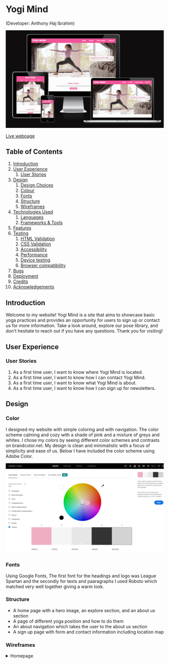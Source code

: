 # Yogi Mind

(Developer: Anthony Haj Ibrahim)

![Mockup image](docs/Validation/mock-up.png)

[Live webpage](https://anthonyhaj.github.io/yogi-mind-MS1/)

## Table of Contents

1. [Introduction](#introduction)
2. [User Experience](#user-experience)
    1. [User Stories](#user-stories)
3. [Design](#design)
    1. [Design Choices](#design-choices)
    2. [Colour](#colours)
    3. [Fonts](#fonts)
    4. [Structure](#structure)
    5. [Wireframes](#wireframes)
4. [Technologies Used](#technologies-used)
    1. [Languages](#languages)
    2. [Frameworks & Tools](#frameworks-&-tools)
5. [Features](#features)
6. [Testing](#validation)
    1. [HTML Validation](#HTML-validation)
    2. [CSS Validation](#CSS-validation)
    3. [Accessibility](#accessibility)
    4. [Performance](#performance)
    5. [Device testing](#performing-tests-on-various-devices)
    6. [Browser compatibility](#browser-compatability)
8. [Bugs](#Bugs)
9. [Deployment](#deployment)
10. [Credits](#credits)
11. [Acknowledgements](#acknowledgements)

## Introduction

Welcome to my website! Yogi Mind is a site that aims to showcase basic yoga practices and provides an opportunity for users to sign up or contact us for more information. Take a look around, explore our pose library, and don't hesitate to reach out if you have any questions. Thank you for visiting!

## User Experience

### User Stories
1. As a first time user, I want to know where Yogi Mind is located.
2. As a first time user, I want to know how I can contact Yogi Mind.
3. As a first time user, I want to know what Yogi Mind is about.
4. As a first time user, I want to know how I can sign up for newsletters.

## Design

### Color
I designed my website with simple coloring and with navigation. The color scheme calming and cozy with a shade of pink and a mixture of greys and whites. I chose my colors by seeing different color schemes and contrasts on brandcolor.net. My design is clean and minimalistic with a focus of simplicity and ease of us. Below I have included the color scheme using Adobe Color.

![Adobe color](docs/site-features/adobe-color.png)

### Fonts
Using Google Fonts, The first font for the headings and logo was League Spartan and the secondly for texts and paaragraphs I used Roboto which matched very well together giving a warm look.

### Structure
- A home page with a hero image, an explore section, and an about us section
- A page of different yoga position and how to do them
- An about navigation which takes the user to the about us section
- A sign up page with form and contact information including location map

### Wireframes 

<details><summary>Homepage</summary>
<img src="docs/wireframes/index-html.png">
<img src="docs/wireframes/index-tablet.png">
<img src="docs/wireframes/index-mobile.png">
<details><summary>Yoga Poses</summary>
<img src="docs/wireframes/yoga-poses.png">
<img src="docs/wireframes/yoga-poses-tablet.png">
<img src="docs/wireframes/yoga-poses-mobile.png">
<details><summary>Sign Up</summary>
<img src="docs/wireframes/sign-up.png">
<img src="docs/wireframes/sign-up-tablet.png">
<img src="docs/wireframes/sign-up-mobile.png">

## Technologies Used

### Languages
- HTML
- CSS

### Frameworks & Tools
- Git
- Gitpod
- Code Anywhere
- Balsamiq
- Adobe Color
- Tiny png
- Google Fonts
- Font Awesome

## Features

### Nav Bar and Logo
- Seen on all pages
- Small text color transition on hover
- Displays underline for current page

![Logo and Nav](docs/site-features/nav-bar.png)

### Explore Section
- A small introduction to the site
- A button that allows the user to explore Yoga Poses page

![Explore](docs/site-features/explore.png)

### About Us 
- A description of the websites goals and features
- Can also be reached through the navigation bar

![About Us](docs/site-features/about-us.png)

### Footer
- Seen on all pages 
- Contact us and info included in footer
- Social media links 

![Footer](docs/site-features/footer.png)

### Yoga Poses page
- A page showing different yoga poses with listed instructions 
- Photos of poses showing each technique

![Yoga Poses Page](docs/site-features/yoga-poses.png)

### Sign Up form 
- A form for subscribing to the sites newsletter
- All fields texts cannot be submitted empty
- Text boxes for First name, Last name, and Email
- A button to submit

![Sign Up Form](docs/site-features/form.png)

### Contact Information
- Information on address, phone number, and email address.

![Contact Information](docs/site-features/contact.png)

### Map
- Interactive google map to easily find sites location

![Map and Location](docs/site-features/map.png)

## Validation

### HTML Validation
Using the W3C HTML Validation tool
<details><summary>Homepage</summary>
<img src="docs/validation/html-validator-index.png">
<details><summary>Yoga Poses</summary>
<img src="docs/validation/html-validator-yoga-poses.png">
<details><summary>Sign Up</summary>
<img src="docs/validation/html-validator-sign-up.png">

### CSS Validation
Using the W3C Jigsaw CSS Validation tool full stylesheet
<details><summary>Full stylesheet</summary>
<img src="docs/validation/css-validator.png">
<details><summary>Full repo</summary>
<img src="docs/validation/css-validator-2.png">

### Accessibility 
Using Wave web accessibility tool. All pages pass with no errors besides contrast errors
<details><summary>Homepage</summary>
<img src="docs/validation/wave-index.png">
<details><summary>Yoga Poses</summary>
<img src="docs/validation/wave-yoga-poses.png">
<details><summary>Sign Up</summary>
<img src="docs/validation/wave-sign-up.png">











